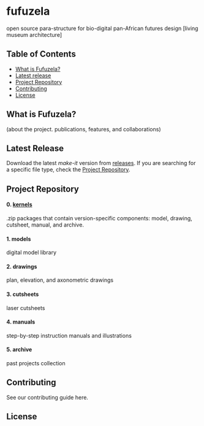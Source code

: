 # fufuzela
open source para-structure for bio-digital pan-African futures design [living museum architecture]

## Table of Contents
* [What is Fufuzela?](https://github.com/tfleung/fufuzela/blob/main/README.md#what-is-fufuzela)
* [Latest release](https://github.com/tfleung/fufuzela/blob/main/README.md#latest-release)
* [Project Repository](https://github.com/tfleung/fufuzela/blob/main/README.md#project-repository)
* [Contributing](https://github.com/tfleung/fufuzela/blob/main/README.md#contributing)
* [License](https://github.com/tfleung/fufuzela/blob/main/README.md#license)

## What is Fufuzela?
(about the project. publications, features, and collaborations)

## Latest Release
Download the latest *make-it* version from [releases](https://github.com/tfleung/fufuzela/releases). If you are searching for a specific file type, check the [Project Repository](https://github.com/tfleung/fufuzela/blob/main/README.md#project-repository).

## Project Repository
#### 0. [kernels](0-kernels/kernell-list.md)
.zip packages that contain version-specific components: model, drawing, cutsheet, manual, and archive.

#### 1. models
digital model library

#### 2. drawings
plan, elevation, and axonometric drawings

#### 3. cutsheets
laser cutsheets

#### 4. manuals
step-by-step instruction manuals and illustrations

#### 5. archive
past projects collection

## Contributing
See our contributing guide here.

## License
